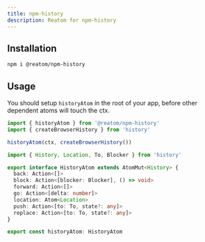 ```yaml
---
title: npm-history
description: Reatom for npm-history
---
```


## Installation

```sh
npm i @reatom/npm-history
```

## Usage

You should setup `historyAtom` in the root of your app, before other dependent atoms will touch the ctx.

```ts
import { historyAtom } from '@reatom/npm-history'
import { createBrowserHistory } from 'history'

historyAtom(ctx, createBrowserHistory())
```

```ts
import { History, Location, To, Blocker } from 'history'

export interface HistoryAtom extends AtomMut<History> {
  back: Action<[]>
  block: Action<[blocker: Blocker], () => void>
  forward: Action<[]>
  go: Action<[delta: number]>
  location: Atom<Location>
  push: Action<[to: To, state?: any]>
  replace: Action<[to: To, state?: any]>
}

export const historyAtom: HistoryAtom
```
